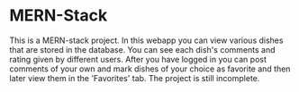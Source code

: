 # MERN-Stack
This is a MERN-stack project. In this webapp you can view various dishes that are stored in the database. You can see each dish's comments and rating given by different users. After you have logged in you can post comments of your own and mark dishes of your choice as favorite and then later view them in the 'Favorites' tab.
The project is still incomplete.
